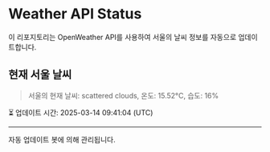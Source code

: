 
# Weather API Status

이 리포지토리는 OpenWeather API를 사용하여 서울의 날씨 정보를 자동으로 업데이트합니다.

## 현재 서울 날씨
> 서울의 현재 날씨: scattered clouds, 온도: 15.52°C, 습도: 16%

⏳ 업데이트 시간: 2025-03-14 09:41:04 (UTC)

---
자동 업데이트 봇에 의해 관리됩니다.
